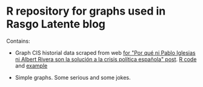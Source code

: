 # R repository for graphs used in Rasgo Latente blog

Contains:

- Graph CIS historial data scraped from web [for "Por qué ni Pablo Iglesias ni Albert Rivera son la solución a la crisis política española" post](http://rasgolatente.es/politica-error-fundamental-atribucion/). [R code](https://github.com/guidocor/R-graphs-and-perks) and [example](https://github.com/guidocor/R-graphs-and-perks/blob/master/cis_historical_data/politicos.png)

- Simple graphs. Some serious and some jokes. 